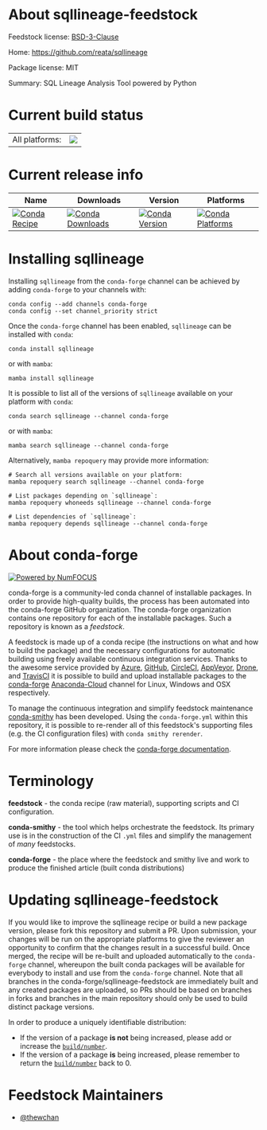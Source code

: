 About sqllineage-feedstock
==========================

Feedstock license: [BSD-3-Clause](https://github.com/conda-forge/sqllineage-feedstock/blob/main/LICENSE.txt)

Home: https://github.com/reata/sqllineage

Package license: MIT

Summary: SQL Lineage Analysis Tool powered by Python

Current build status
====================


<table><tr><td>All platforms:</td>
    <td>
      <a href="https://dev.azure.com/conda-forge/feedstock-builds/_build/latest?definitionId=14980&branchName=main">
        <img src="https://dev.azure.com/conda-forge/feedstock-builds/_apis/build/status/sqllineage-feedstock?branchName=main">
      </a>
    </td>
  </tr>
</table>

Current release info
====================

| Name | Downloads | Version | Platforms |
| --- | --- | --- | --- |
| [![Conda Recipe](https://img.shields.io/badge/recipe-sqllineage-green.svg)](https://anaconda.org/conda-forge/sqllineage) | [![Conda Downloads](https://img.shields.io/conda/dn/conda-forge/sqllineage.svg)](https://anaconda.org/conda-forge/sqllineage) | [![Conda Version](https://img.shields.io/conda/vn/conda-forge/sqllineage.svg)](https://anaconda.org/conda-forge/sqllineage) | [![Conda Platforms](https://img.shields.io/conda/pn/conda-forge/sqllineage.svg)](https://anaconda.org/conda-forge/sqllineage) |

Installing sqllineage
=====================

Installing `sqllineage` from the `conda-forge` channel can be achieved by adding `conda-forge` to your channels with:

```
conda config --add channels conda-forge
conda config --set channel_priority strict
```

Once the `conda-forge` channel has been enabled, `sqllineage` can be installed with `conda`:

```
conda install sqllineage
```

or with `mamba`:

```
mamba install sqllineage
```

It is possible to list all of the versions of `sqllineage` available on your platform with `conda`:

```
conda search sqllineage --channel conda-forge
```

or with `mamba`:

```
mamba search sqllineage --channel conda-forge
```

Alternatively, `mamba repoquery` may provide more information:

```
# Search all versions available on your platform:
mamba repoquery search sqllineage --channel conda-forge

# List packages depending on `sqllineage`:
mamba repoquery whoneeds sqllineage --channel conda-forge

# List dependencies of `sqllineage`:
mamba repoquery depends sqllineage --channel conda-forge
```


About conda-forge
=================

[![Powered by
NumFOCUS](https://img.shields.io/badge/powered%20by-NumFOCUS-orange.svg?style=flat&colorA=E1523D&colorB=007D8A)](https://numfocus.org)

conda-forge is a community-led conda channel of installable packages.
In order to provide high-quality builds, the process has been automated into the
conda-forge GitHub organization. The conda-forge organization contains one repository
for each of the installable packages. Such a repository is known as a *feedstock*.

A feedstock is made up of a conda recipe (the instructions on what and how to build
the package) and the necessary configurations for automatic building using freely
available continuous integration services. Thanks to the awesome service provided by
[Azure](https://azure.microsoft.com/en-us/services/devops/), [GitHub](https://github.com/),
[CircleCI](https://circleci.com/), [AppVeyor](https://www.appveyor.com/),
[Drone](https://cloud.drone.io/welcome), and [TravisCI](https://travis-ci.com/)
it is possible to build and upload installable packages to the
[conda-forge](https://anaconda.org/conda-forge) [Anaconda-Cloud](https://anaconda.org/)
channel for Linux, Windows and OSX respectively.

To manage the continuous integration and simplify feedstock maintenance
[conda-smithy](https://github.com/conda-forge/conda-smithy) has been developed.
Using the ``conda-forge.yml`` within this repository, it is possible to re-render all of
this feedstock's supporting files (e.g. the CI configuration files) with ``conda smithy rerender``.

For more information please check the [conda-forge documentation](https://conda-forge.org/docs/).

Terminology
===========

**feedstock** - the conda recipe (raw material), supporting scripts and CI configuration.

**conda-smithy** - the tool which helps orchestrate the feedstock.
                   Its primary use is in the construction of the CI ``.yml`` files
                   and simplify the management of *many* feedstocks.

**conda-forge** - the place where the feedstock and smithy live and work to
                  produce the finished article (built conda distributions)


Updating sqllineage-feedstock
=============================

If you would like to improve the sqllineage recipe or build a new
package version, please fork this repository and submit a PR. Upon submission,
your changes will be run on the appropriate platforms to give the reviewer an
opportunity to confirm that the changes result in a successful build. Once
merged, the recipe will be re-built and uploaded automatically to the
`conda-forge` channel, whereupon the built conda packages will be available for
everybody to install and use from the `conda-forge` channel.
Note that all branches in the conda-forge/sqllineage-feedstock are
immediately built and any created packages are uploaded, so PRs should be based
on branches in forks and branches in the main repository should only be used to
build distinct package versions.

In order to produce a uniquely identifiable distribution:
 * If the version of a package **is not** being increased, please add or increase
   the [``build/number``](https://docs.conda.io/projects/conda-build/en/latest/resources/define-metadata.html#build-number-and-string).
 * If the version of a package **is** being increased, please remember to return
   the [``build/number``](https://docs.conda.io/projects/conda-build/en/latest/resources/define-metadata.html#build-number-and-string)
   back to 0.

Feedstock Maintainers
=====================

* [@thewchan](https://github.com/thewchan/)

